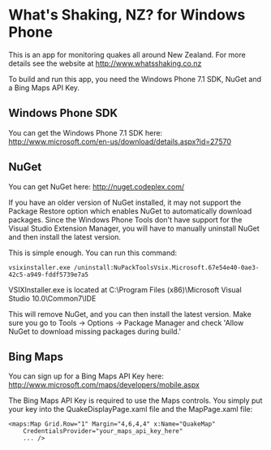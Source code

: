 What's Shaking, NZ? for Windows Phone
=================

This is an app for monitoring quakes all around New Zealand. For more details see the website at http://www.whatsshaking.co.nz

To build and run this app, you need the Windows Phone 7.1 SDK, NuGet and a Bing Maps API Key.

## Windows Phone SDK

You can get the Windows Phone 7.1 SDK here:
http://www.microsoft.com/en-us/download/details.aspx?id=27570

## NuGet

You can get NuGet here:
http://nuget.codeplex.com/

If you have an older version of NuGet installed, it may not support the Package Restore option which enables NuGet to automatically download packages. Since the Windows Phone Tools don't have support for the Visual Studio Extension Manager, you will have to manually uninstall NuGet and then install the latest version.

This is simple enough. You can run this command:

    vsixinstaller.exe /uninstall:NuPackToolsVsix.Microsoft.67e54e40-0ae3-42c5-a949-fddf5739e7a5
	
VSIXInstaller.exe is located at C:\Program Files (x86)\Microsoft Visual Studio 10.0\Common7\IDE

This will remove NuGet, and you can then install the latest version. Make sure you go to Tools -> Options -> Package Manager and check 'Allow NuGet to download missing packages during build.'

## Bing Maps

You can sign up for a Bing Maps API Key here:
http://www.microsoft.com/maps/developers/mobile.aspx

The Bing Maps API Key is required to use the Maps controls. You simply put your key into the QuakeDisplayPage.xaml file and the MapPage.xaml file:

```
<maps:Map Grid.Row="1" Margin="4,6,4,4" x:Name="QuakeMap" 
	CredentialsProvider="your_maps_api_key_here" 
	... />
```
